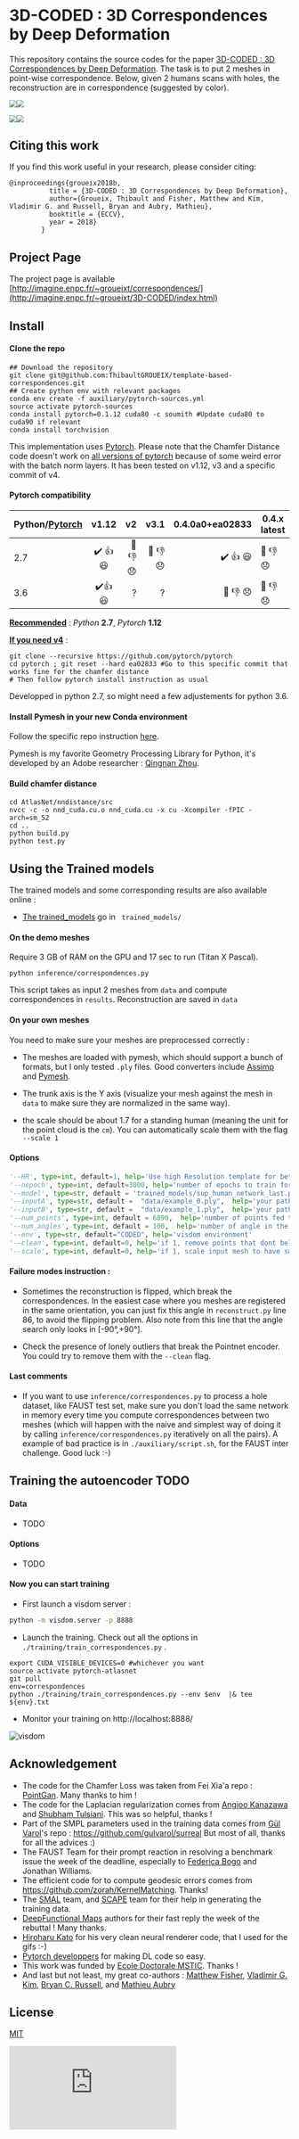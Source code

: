 # 3D-CODED : 3D Correspondences by Deep Deformation

This repository contains the source codes for the paper [3D-CODED : 3D Correspondences by Deep Deformation](http://imagine.enpc.fr/~groueixt/3D-CODED/index.html). The task is to put 2 meshes in point-wise correspondence. Below, given 2 humans scans with holes, the reconstruction are in correspondence (suggested by color).

<img src="README/mesh8.ply.gif" style="zoom:80%" /><img src="README/8RecBestRotReg.ply.gif" style="zoom:80%" />

<img src="README/mesh25.ply.gif" style="zoom:80%" /><img src="README/25RecBestRotReg.ply.gif" style="zoom:80%" />

## Citing this work

If you find this work useful in your research, please consider citing:

```
@inproceedings{groueix2018b,
          title = {3D-CODED : 3D Correspondences by Deep Deformation},
          author={Groueix, Thibault and Fisher, Matthew and Kim, Vladimir G. and Russell, Bryan and Aubry, Mathieu},
          booktitle = {ECCV},
          year = 2018}
        }
```

## Project Page

The project page is available [http://imagine.enpc.fr/~groueixt/correspondences/](http://imagine.enpc.fr/~groueixt/3D-CODED/index.html)

## Install

#### 

#### Clone the repo

```shell
## Download the repository
git clone git@github.com:ThibaultGROUEIX/template-based-correspondences.git
## Create python env with relevant packages
conda env create -f auxiliary/pytorch-sources.yml
source activate pytorch-sources
conda install pytorch=0.1.12 cuda80 -c soumith #Update cuda80 to cuda90 if relevant
conda install torchvision
```

This implementation uses [Pytorch](http://pytorch.org/). Please note that the Chamfer Distance code doesn't work on  [all versions of pytorch](http://pytorch.org/) because of some weird error with the batch norm layers. It has been tested on v1.12, v3 and a specific commit of v4.
#### Pytorch compatibility

| Python/[Pytorch](http://pytorch.org/) | v1.12           | v2  | v3.1  |  0.4.0a0+ea02833 | 0.4.x latest |
| ------------- |:-------------:| -----:|-----:|-----:| ------------- |
| 2.7 | :heavy_check_mark: :+1: :smiley: | :no_entry_sign: :thumbsdown: :disappointed: | :no_entry_sign: :thumbsdown: :disappointed: | :heavy_check_mark: :+1: :smiley: | 🚫 👎 😞 |
| 3.6 | :heavy_check_mark::+1: :smiley: | ? | ? | :no_entry_sign: :thumbsdown: :disappointed: | 🚫 👎 😞 |

**<u>Recommended</u>** : *Python* **2.7**, *Pytorch* **1.12**

**<u>If you need v4</u>** : 

```shell
git clone --recursive https://github.com/pytorch/pytorch
cd pytorch ; git reset --hard ea02833 #Go to this specific commit that works fine for the chamfer distance
# Then follow pytorch install instruction as usual
```

Developped in python 2.7, so might need a few adjustements for python 3.6. 

#### Install Pymesh in your new Conda environment

Follow the specific repo instruction [here](https://github.com/qnzhou/PyMesh).

Pymesh is my favorite Geometry Processing Library for Python, it's developed by an Adobe researcher : [Qingnan Zhou](https://research.adobe.com/person/qingnan-zhou/).

#### Build chamfer distance

```shell
cd AtlasNet/nndistance/src
nvcc -c -o nnd_cuda.cu.o nnd_cuda.cu -x cu -Xcompiler -fPIC -arch=sm_52
cd ..
python build.py
python test.py
```





## Using the Trained models

The trained models and some corresponding results are also available online :

- [The trained_models](https://cloud.enpc.fr/s/TODO) go in ``` trained_models/```

#### On the demo meshes

Require 3 GB of RAM on the GPU and 17 sec to run (Titan X Pascal). 

```shell
python inference/correspondences.py
```
This script takes as input 2 meshes from ```data``` and compute correspondences in ```results```. Reconstruction are saved in ```data```

#### On your own meshes

You need to make sure your meshes are preprocessed correctly :

* The meshes are loaded with pymesh, which should support a bunch of formats, but I only tested ```.ply``` files. Good converters include [Assimp](https://github.com/assimp/assimp) and [Pymesh](https://github.com/qnzhou/PyMesh).


* The trunk axis is the Y axis (visualize your mesh against the mesh in ```data``` to make sure they are normalized in the same way). 
* the scale should be about 1.7 for a standing human (meaning the unit for the point cloud is the ```cm```). You can automatically scale them with the flag ```--scale 1```


#### Options 

```python
'--HR', type=int, default=1, help='Use high Resolution template for better precision in the nearest neighbor step ?'
'--nepoch', type=int, default=3000, help='number of epochs to train for during the regression step'
'--model', type=str, default = 'trained_models/sup_human_network_last.pth',  help='your path to the trained model'
'--inputA', type=str, default =  "data/example_0.ply",  help='your path to mesh 0'
'--inputB', type=str, default =  "data/example_1.ply",  help='your path to mesh 1'
'--num_points', type=int, default = 6890,  help='number of points fed to poitnet'
'--num_angles', type=int, default = 100,  help='number of angle in the search of optimal reconstruction. Set to 1, if you mesh are already facing the cannonical 				direction as in data/example_1.ply'
'--env', type=str, default="CODED", help='visdom environment'
'--clean', type=int, default=0, help='if 1, remove points that dont belong to any edges'
'--scale', type=int, default=0, help='if 1, scale input mesh to have same volume as the template'
```



#### Failure modes instruction :

- Sometimes the reconstruction is flipped, which break the correspondences. In the easiest case where you meshes are registered in the same orientation, you can just fix this angle in ```reconstruct.py``` line 86, to avoid the flipping problem. Also note from this line that the angle search only looks in [-90°,+90°].

- Check the presence of lonely outliers that break the Pointnet encoder. You could try to remove them with the ```--clean``` flag.


#### Last comments

* If you want to use ```inference/correspondences.py``` to process a hole dataset, like FAUST test set, make sure you don't load the same network in memory every time you compute correspondences between two meshes (which will happen with the naive and simplest way of doing it by calling ```inference/correspondences.py``` iteratively on all the pairs). A example of bad practice is in ```./auxiliary/script.sh```, for the FAUST inter challenge. Good luck :-)

## Training the autoencoder TODO

#### Data 

- TODO

#### Options

* TODO

#### Now you can start training

* First launch a visdom server :

```bash
python -m visdom.server -p 8888
```

* Launch the training. Check out all the options in ```./training/train_correspondences.py``` .

```shell
export CUDA_VISIBLE_DEVICES=0 #whichever you want
source activate pytorch-atlasnet
git pull
env=correspondences
python ./training/train_correspondences.py --env $env  |& tee ${env}.txt
```

* Monitor your training on http://localhost:8888/

![visdom](pictures/TODO.png)

## Acknowledgement

* The code for the Chamfer Loss was taken from Fei Xia'a repo : [PointGan](https://github.com/fxia22/pointGAN). Many thanks to him !
* The code for the Laplacian regularization comes from [Angjoo Kanazawa](https://people.eecs.berkeley.edu/~kanazawa/) and [Shubham Tulsiani](https://people.eecs.berkeley.edu/~shubhtuls/). This was so helpful, thanks !
* Part of the SMPL parameters used in the training data comes from [Gül Varol](https://www.di.ens.fr/~varol/)'s repo : https://github.com/gulvarol/surreal But most of all, thanks for all the advices :)
* The FAUST Team for their prompt reaction in resolving a benchmark issue the week of the deadline, especially to [Federica Bogo](https://ps.is.tuebingen.mpg.de/person/fbogo) and Jonathan Williams.
* The efficient code for to compute geodesic errors comes from  https://github.com/zorah/KernelMatching. Thanks!
* The [SMAL](http://smalr.is.tue.mpg.de/) team, and [SCAPE](https://ai.stanford.edu/~drago/Projects/scape/scape.html) team for their help in generating the training data.
* [DeepFunctional Maps](https://arxiv.org/abs/1704.08686) authors for their fast reply the week of the rebuttal ! Many thanks.
* [Hiroharu Kato](http://hiroharu-kato.com/projects_en/neural_renderer.html) for his very clean neural renderer code, that I used for the gifs :-)
* [Pytorch developpers](https://github.com/pytorch/pytorch) for making DL code so easy.
* This work was funded by [Ecole Doctorale MSTIC](http://www.univ-paris-est.fr/fr/-ecole-doctorale-mathematiques-et-stic-mstic-ed-532/). Thanks !
* And last but not least, my great co-authors :  [Matthew Fisher](http://graphics.stanford.edu/~mdfisher/publications.html), [Vladimir G. Kim](http://vovakim.com/), [Bryan C. Russell](http://bryanrussell.org/), and [Mathieu Aubry](http://imagine.enpc.fr/~aubrym/cv.html)

## License

[MIT](https://github.com/ThibaultGROUEIX/AtlasNet/blob/master/license_MIT)

[![Analytics](https://ga-beacon.appspot.com/UA-91308638-2/github.com/ThibaultGROUEIX/template-based-correspondences/readme.md?pixel)](https://github.com/ThibaultGROUEIX/template-based-correspondences/)
